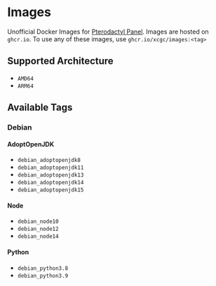 # Images
Unofficial Docker Images for [Pterodactyl Panel](https://pterodactyl.io). Images are hosted on `ghcr.io`. To use any of these images, use `ghcr.io/xcgc/images:<tag>`

## Supported Architecture
- `AMD64`
- `ARM64`

## Available Tags
### Debian
#### AdoptOpenJDK
- `debian_adoptopenjdk8`
- `debian_adoptopenjdk11`
- `debian_adoptopenjdk13`
- `debian_adoptopenjdk14`
- `debian_adoptopenjdk15`
#### Node
- `debian_node10`
- `debian_node12`
- `debian_node14`
#### Python
- `debian_python3.8`
- `debian_python3.9`
